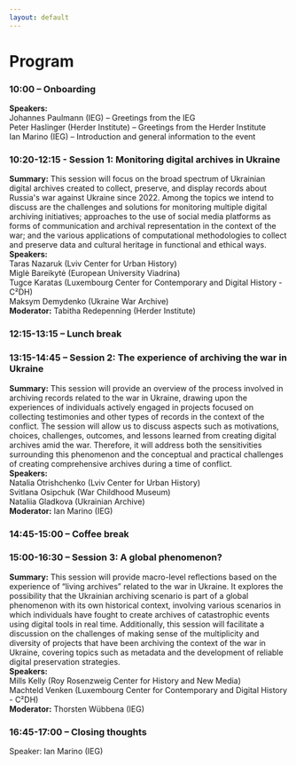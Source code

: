 ```yaml
---
layout: default
---
```


# Program

### 10:00 – Onboarding
**Speakers:**  
Johannes Paulmann (IEG) – Greetings from the IEG  
Peter Haslinger (Herder Institute) – Greetings from the Herder Institute  
Ian Marino (IEG) – Introduction and general information to the event  

### 10:20-12:15 - Session 1: Monitoring digital archives in Ukraine
**Summary:** This session will focus on the broad spectrum of Ukrainian digital archives created to collect, preserve, and display records about Russia's war against Ukraine since 2022. Among the topics we intend to discuss are the challenges and solutions for monitoring multiple digital archiving initiatives; approaches to the use of social media platforms as forms of communication and archival representation in the context of the war; and the various applications of computational methodologies to collect and preserve data and cultural heritage in functional and ethical ways.  
**Speakers:**    
Taras Nazaruk (Lviv Center for Urban History)  
Miglė Bareikytė (European University Viadrina)  
Tugce Karatas (Luxembourg Center for Contemporary and Digital History - C²DH)  
  Maksym Demydenko (Ukraine War Archive)  
**Moderator:** Tabitha Redepenning (Herder Institute)

### 12:15-13:15 – Lunch break

### 13:15-14:45 – Session 2: The experience of archiving the war in Ukraine
**Summary:** This session will provide an overview of the process involved in archiving records related to the war in Ukraine, drawing upon the experiences of individuals actively engaged in projects focused on collecting testimonies and other types of records in the context of the conflict. The session will allow us to discuss aspects such as motivations, choices, challenges, outcomes, and lessons learned from creating digital archives amid the war. Therefore, it will address both the sensitivities surrounding this phenomenon and the conceptual and practical challenges of creating comprehensive archives during a time of conflict.  
**Speakers:**  
Natalia Otrishchenko (Lviv Center for Urban History)  
Svitlana Osipchuk (War Childhood Museum)  
Nataliia Gladkova (Ukrainian Archive)  
**Moderator:**  Ian Marino (IEG)

### 14:45-15:00 – Coffee break

### 15:00-16:30 – Session 3: A global phenomenon?
**Summary:** This session will provide macro-level reflections based on the experience of “living archives” related to the war in Ukraine. It explores the possibility that the Ukrainian archiving scenario is part of a global phenomenon with its own historical context, involving various scenarios in which individuals have fought to create archives of catastrophic events using digital tools in real time. Additionally, this session will facilitate a discussion on the challenges of making sense of the multiplicity and diversity of projects that have been archiving the context of the war in Ukraine, covering topics such as metadata and the development of reliable digital preservation strategies.   
**Speakers:**  
Mills Kelly (Roy Rosenzweig Center for History and New Media)  
  Machteld Venken (Luxembourg Center for Contemporary and Digital History - C²DH)  
**Moderator:**  Thorsten Wübbena (IEG)

### 16:45-17:00 – Closing thoughts
Speaker: Ian Marino (IEG)